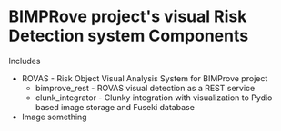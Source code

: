 # BIMPRove project's visual Risk Detection system Components

Includes 
 - ROVAS - Risk Object Visual Analysis System for BIMProve project
   - bimprove_rest - ROVAS visual detection as a REST service
   - clunk_integrator - Clunky integration with visualization to Pydio based image storage and Fuseki database
 - Image something

